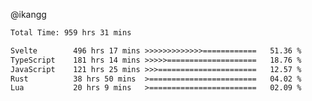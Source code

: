 @ikangg
<!--START_SECTION:waka-->

```txt
Total Time: 959 hrs 31 mins

Svelte        496 hrs 17 mins >>>>>>>>>>>>>============   51.36 %
TypeScript    181 hrs 14 mins >>>>>====================   18.76 %
JavaScript    121 hrs 25 mins >>>======================   12.57 %
Rust          38 hrs 50 mins  >========================   04.02 %
Lua           20 hrs 9 mins   >========================   02.09 %
```

<!--END_SECTION:waka-->
